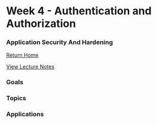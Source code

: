 # Week 4 - Authentication and Authorization
### Application Security And Hardening

[Return Home](../../../../)  

[View Lecture Notes](http://coreyshuman.github.io/GeekwiseApplicationSecurity/LectureNotes/Week-04)  

### Goals

### Topics

### Applications
